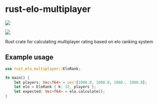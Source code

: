 # rust-elo-multiplayer

[![](https://img.shields.io/crates/v/rust-elo-multiplayer)](https://crates.io/crates/rust-elo-multiplayer)

[![](https://img.shields.io/crates/d/rust-elo-multiplayer)](https://crates.io/crates/rust-elo-multiplayer)

Rust crate for calculating multiplayer rating based on elo ranking system

## Example usage

```rust
use rust_elo_multiplayer::EloRank;

fn main() {
    let players: Vec<f64> = vec![1000.0, 1000.0, 1000., 1000.0];
    let elo = EloRank { k: 32, players };
    let expected: Vec<f64> = elo.calculate();
}

```
